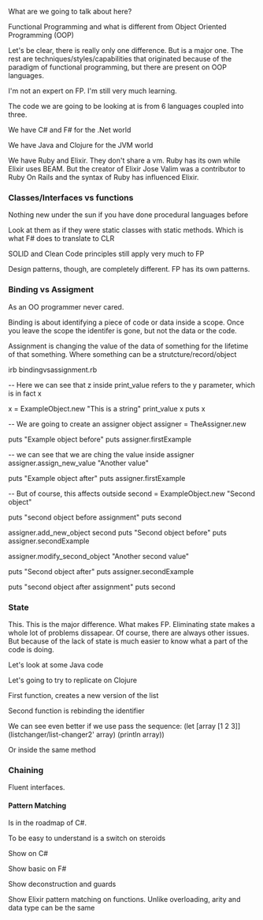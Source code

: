 What are we going to talk about here?

Functional Programming and what is different from Object Oriented Programming (OOP)

Let's be clear, there is really only one difference. But is a major one. The rest are techniques/styles/capabilities that originated because of the paradigm of functional programming, but there are present on OOP languages.

I'm not an expert on FP. I'm still very much learning.

The code we are going to be looking at is from 6 languages coupled into three.

We have C# and F# for the .Net world

We have Java and Clojure for the JVM world

We have Ruby and Elixir. They don't share a vm. Ruby has its own while Elixir uses BEAM. But the creator of Elixir Jose Valim was a contributor to Ruby On Rails and the syntax of Ruby has influenced Elixir.


### Classes/Interfaces vs functions

Nothing new under the sun if you have done procedural languages before

Look at them as if they were static classes with static methods. Which is what F# does to translate to CLR

SOLID and Clean Code principles still apply very much to FP

Design patterns, though, are completely different. FP has its own patterns.

### Binding vs Assigment

As an OO programmer never cared.

Binding is about identifying a piece of code or data inside a scope. Once you leave the scope the identifer is gone, but not the data or the code.

Assignment is changing the value of the data of something for the lifetime of that something. Where something can be a strutcture/record/object

irb bindingvsassignment.rb

-- Here we can see that z inside print_value refers to the y parameter, which is in fact x

x = ExampleObject.new "This is a string"
print_value x
puts x

--  We are going to create an assigner object
assigner = TheAssigner.new

puts "Example object before"
puts assigner.firstExample

-- we can see that we are ching the value inside assigner
assigner.assign_new_value "Another value"

puts "Example object after"
puts assigner.firstExample


-- But of course, this affects outside
second = ExampleObject.new "Second object"

puts "second object before assignment"
puts second

assigner.add_new_object second
puts "Second object before"
puts assigner.secondExample

assigner.modify_second_object "Another second value"

puts "Second object after"
puts assigner.secondExample

puts "second object after assignment"
puts second




### State

This. This is the major difference. What makes FP. Eliminating state makes a whole lot of problems dissapear. Of course, there are always other issues. But because of the lack of state is much easier to know what a part of the code is doing.

Let's look at some Java code

Let's going to try to replicate on Clojure

First function, creates a new version of the list

Second function is rebinding the identifier

We can see even better if we use pass the sequence:
(let [array [1 2 3]]
(listchanger/list-changer2' array)
(println array))

Or inside the same method

### Chaining

Fluent interfaces. 

#### Pattern Matching

Is in the roadmap of C#.

To be easy to understand is a switch on steroids

Show on C#

Show basic on F#

Show deconstruction and guards

Show Elixir pattern matching on functions. Unlike overloading, arity and data type can be the same
